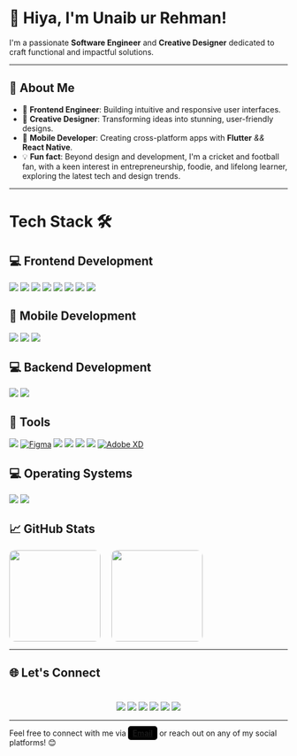 # 👋 Hiya, I'm Unaib ur Rehman!

I'm a passionate **Software Engineer** and **Creative Designer** dedicated to craft functional and impactful solutions.  

---


## 🌟 About Me  
- 🚀 **Frontend Engineer**: Building intuitive and responsive user interfaces.  
- 🎨 **Creative Designer**: Transforming ideas into stunning, user-friendly designs.  
- 📱 **Mobile Developer**: Creating cross-platform apps with **Flutter**  *&&* **React Native**.
- 💡 **Fun fact**: Beyond design and development, I'm a cricket and football fan, with a keen interest in entrepreneurship, foodie, and lifelong learner, exploring the latest tech and design trends.

---

# Tech Stack 🛠️

<div >

## 💻 Frontend Development 
[<img src="https://img.shields.io/badge/JavaScript-323330?style=flat&logo=javascript&logoColor=F7DF1E" />](https://javascript.info/)
[<img src="https://img.shields.io/badge/HTML5-E34F26?style=flat&logo=html5&logoColor=white" />](https://developer.mozilla.org/en-US/docs/Web/HTML)
[<img src="https://img.shields.io/badge/CSS3-1572B6?style=flat&logo=css3&logoColor=white" />](https://developer.mozilla.org/en-US/docs/Web/CSS)
[<img src="https://img.shields.io/badge/React-20232A?style=flat&logo=react&logoColor=61DAFB" />](https://reactjs.org/)
[<img src="https://img.shields.io/badge/Next.js-000000?style=flat&logo=next.js&logoColor=white" />](https://nextjs.org/)
[<img src="https://img.shields.io/badge/Redux-764ABC?style=flat&logo=redux&logoColor=white" />](https://redux.js.org/)
[<img src="https://img.shields.io/badge/Tailwind%20CSS-38B2AC?style=flat&logo=tailwind-css&logoColor=white" />](https://tailwindcss.com/)
[<img src="https://img.shields.io/badge/Material_UI-0081CB?style=flat&logo=mui&logoColor=white" />](https://mui.com/)


## 📱 Mobile Development
[<img src="https://img.shields.io/badge/React_Native-20232A?style=flat&logo=react&logoColor=61DAFB" />](https://reactnative.dev/)
[<img src="https://img.shields.io/badge/Flutter-02569B?style=flat&logo=flutter&logoColor=white" />](https://flutter.dev/)
[<img src="https://img.shields.io/badge/Dart-0175C2?style=flat&logo=dart&logoColor=white" />](https://dart.dev/)

## 💻 Backend Development
[<img src="https://img.shields.io/badge/Node.js-339933?style=flat&logo=node.js&logoColor=white" />](https://nodejs.org/)
[<img src="https://img.shields.io/badge/Express.js-000000?style=flat&logo=express&logoColor=white" />](https://expressjs.com/)


## 🧰 Tools
[<img src="https://img.shields.io/badge/VS_Code-007ACC?style=flat&logo=visual-studio-code&logoColor=white" />](https://code.visualstudio.com/)
[![Figma](https://img.shields.io/badge/Figma-F24E1E?style=flat&logo=figma&logoColor=white)](https://www.figma.com/)
[<img src="https://img.shields.io/badge/Git-F05032?style=flat&logo=git&logoColor=white" />](https://git-scm.com/)
[<img src="https://img.shields.io/badge/npm-CB3837?style=flat&logo=npm&logoColor=white" />](https://www.npmjs.com/)
[<img src="https://img.shields.io/badge/Xcode-147EFB?style=flat&logo=xcode&logoColor=white" />](https://developer.apple.com/xcode/)
[<img src="https://img.shields.io/badge/Android_Studio-3DDC84?style=flat&logo=android-studio&logoColor=white" />](https://developer.android.com/studio)
[![Adobe XD](https://img.shields.io/badge/Adobe_XD-FF61F6?style=flat&logo=adobe-xd&logoColor=white)](https://www.adobe.com/products/xd.html)

## 💻 Operating Systems
[<img src="https://img.shields.io/badge/Linux-FCC624?style=flat&logo=linux&logoColor=black" />](https://www.linux.org/)
[<img src="https://img.shields.io/badge/macOS-000000?style=flat&logo=apple&logoColor=white" />](https://www.apple.com/macos/)

</div>


## 📈 GitHub Stats  

<p style="display: flex; gap: 20px;">
  <img src="https://github-readme-stats.vercel.app/api?username=unaib-ur-rehman&show_icons=true&theme=tokyonight&hide_border=true&title_color=ffffff&icon_color=bf91f3&text_color=38bdae&bg_color=1a1b27" style="border-radius: 10px;" height="165" />
  <img src="https://github-readme-stats.vercel.app/api/top-langs/?username=unaib-ur-rehman&layout=compact&theme=tokyonight&hide_border=true&title_color=ffffff&text_color=38bdae&bg_color=1a1b27" style="border-radius: 10px;" height="165" />
</p>

---

## 🌐 Let's Connect  

<div style="text-align: center; margin-top:40px">

[<img src="https://img.shields.io/badge/LinkedIn-0077B5?style=flat&logo=linkedin&logoColor=white" />](https://www.linkedin.com/in/unaib-ur-rehman31/) [<img src="https://img.shields.io/badge/Behance-1769FF?style=flat&logo=behance&logoColor=white" />](https://www.behance.net/unaiburrehman) [<img src="https://img.shields.io/badge/Stack%20Overflow-F58025?style=flat&logo=stackoverflow&logoColor=white" />](https://stackoverflow.com/users/23595049/rehman-unaib) [<img src="https://img.shields.io/badge/Figma-F24E1E?style=flat&logo=figma&logoColor=white" />](https://www.figma.com/@unaiburrehman) [<img src="https://img.shields.io/badge/Portfolio-24292e?style=flat&logo=githubpages&logoColor=white" />](https://unaib-portfolio.vercel.app/) [<img src="https://img.shields.io/badge/Twitter-1DA1F2?style=flat&logo=twitter&logoColor=white" />](https://twitter.com)

---
</div>

Feel free to connect with me via <span style="color:white; font-weight:600; background-color:black; padding:4px 8px; border-radius:5px;">[Email](mailto:unaiburrehman31@gmail.com)</span> or reach out on any of my social platforms! 😊
